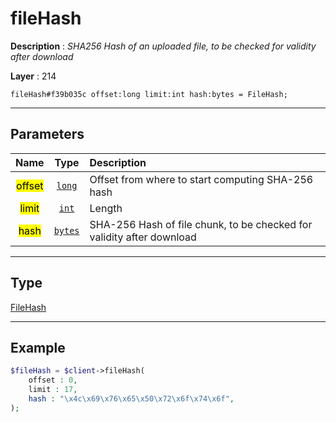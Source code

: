 # fileHash

**Description** : *SHA256 Hash of an uploaded file, to be checked for validity after download*

**Layer** : 214

```tl
fileHash#f39b035c offset:long limit:int hash:bytes = FileHash;
```

---

## Parameters

| Name | Type | Description |
| :---: | :---: | :--- |
| <mark>offset</mark> | [`long`](type/long) | Offset from where to start computing SHA-256 hash |
| <mark>limit</mark> | [`int`](type/int) | Length |
| <mark>hash</mark> | [`bytes`](type/bytes) | SHA-256 Hash of file chunk, to be checked for validity after download |

---

## Type

[FileHash](type/FileHash)

---

## Example

```php
$fileHash = $client->fileHash(
	offset : 0,
	limit : 17,
	hash : "\x4c\x69\x76\x65\x50\x72\x6f\x74\x6f",
);
```